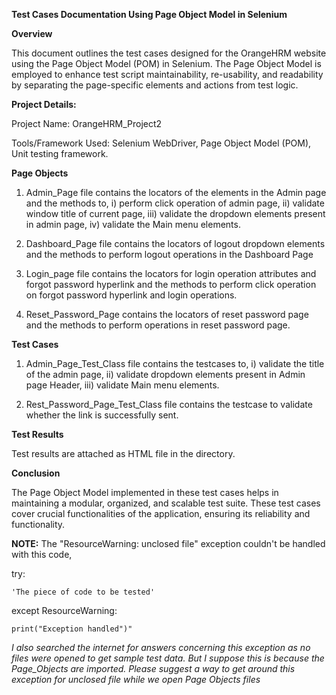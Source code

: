 **Test Cases Documentation Using Page Object Model in Selenium**

**Overview**

This document outlines the test cases designed for the OrangeHRM website using the Page Object Model (POM) in Selenium. The Page Object Model is employed to enhance test script maintainability, re-usability, and readability by separating the page-specific elements and actions from test logic.

**Project Details:**

Project Name: OrangeHRM_Project2

Tools/Framework Used: Selenium WebDriver, Page Object Model (POM), Unit testing framework.

**Page Objects**

1. Admin_Page file contains the locators of the elements in the Admin page and the methods to, 
i) perform click operation of admin page, ii) validate window title of current page, iii) validate the dropdown elements present in admin page, iv) validate the Main menu elements.

2. Dashboard_Page file contains the locators of logout dropdown elements and the methods to perform logout operations in the Dashboard Page

3. Login_page file contains the locators for login operation attributes and forgot password hyperlink and the methods to perform click operation on forgot password hyperlink and login operations.

4. Reset_Password_Page contains the locators of reset password page and the methods to perform operations in reset password page.

**Test Cases**

1. Admin_Page_Test_Class file contains the testcases to, 
i) validate the title of the admin page, ii) validate dropdown elements present in Admin page Header, iii) validate Main menu elements.

2. Rest_Password_Page_Test_Class file contains the testcase to validate whether the link is successfully sent.

**Test Results**

Test results are attached as HTML file in the directory.


**Conclusion**

The Page Object Model implemented in these test cases helps in maintaining a modular, organized, and scalable test suite. These test cases cover crucial functionalities of the application, ensuring its reliability and functionality.

**NOTE:**
The "ResourceWarning: unclosed file" exception couldn't be handled with this code,

try:

    'The piece of code to be tested'

except ResourceWarning:

    print("Exception handled")"

*I also searched the internet for answers concerning this exception as no files were opened to get sample test data. But I suppose this is because the Page_Objects are imported. Please suggest a way to get around this exception for unclosed file while we open Page Objects files*